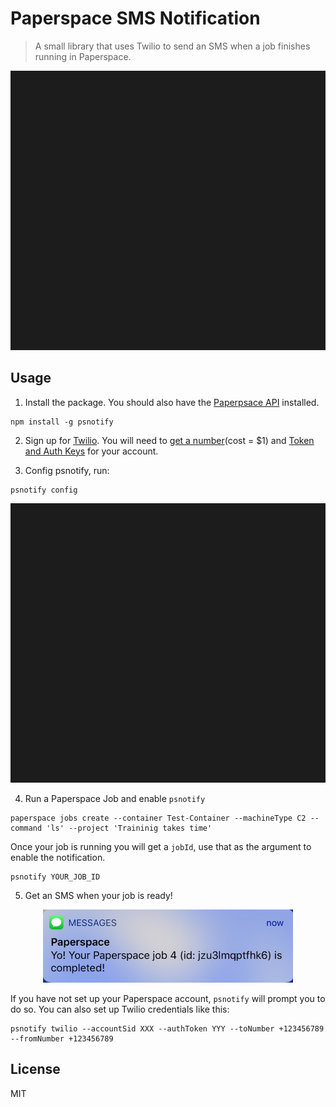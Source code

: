 # Paperspace SMS Notification

> A small library that uses Twilio to send an SMS when a job finishes running in Paperspace. 

<p align="center">
    <img src="static/demo.svg">
</p>

## Usage

1) Install the package. You should also have the [Paperpsace API](https://www.paperspace.com/api) installed.
```
npm install -g psnotify
```

2) Sign up for [Twilio](). You will need to [get a number]((https://support.twilio.com/hc/en-us/articles/223135247-How-to-Search-for-and-Purchase-Twilio-Phone-Numbers-from-Console))(cost = $1) and [Token and Auth Keys](https://support.twilio.com/hc/en-us/articles/223136027-Auth-Tokens-and-how-to-change-them) for your account.

3) Config psnotify, run:

```
psnotify config
```

<p align="center">
    <img src="static/settwilio.svg">
</p>

4) Run a Paperspace Job and enable `psnotify`

```
paperspace jobs create --container Test-Container --machineType C2 --command 'ls' --project 'Traininig takes time'
```

Once your job is running you will get a `jobId`, use that as the argument to enable the notification.

```
psnotify YOUR_JOB_ID
```

5) Get an SMS when your job is ready!

<p align="center">
    <img width=400 src="static/sms.jpg">
</p>

If you have not set up your Paperspace account, `psnotify` will prompt you to do so. You can also set up Twilio credentials like this:

```
psnotify twilio --accountSid XXX --authToken YYY --toNumber +123456789 --fromNumber +123456789
```

## License

MIT